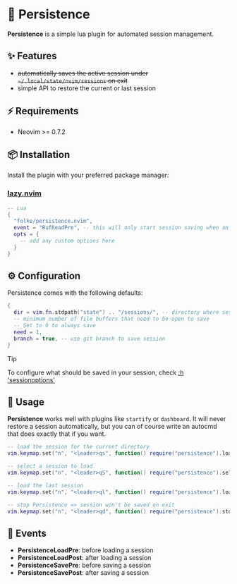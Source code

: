 # 💾 Persistence

**Persistence** is a simple lua plugin for automated session management.

## ✨ Features

- ~~automatically saves the active session under `~/.local/state/nvim/sessions` on exit~~
- simple API to restore the current or last session

## ⚡️ Requirements

- Neovim >= 0.7.2

## 📦 Installation

Install the plugin with your preferred package manager:

### [lazy.nvim](https://github.com/folke/lazy.nvim)

```lua
-- Lua
{
  "folke/persistence.nvim",
  event = "BufReadPre", -- this will only start session saving when an actual file was opened
  opts = {
    -- add any custom options here
  }
}
```

## ⚙️ Configuration

Persistence comes with the following defaults:

```lua
{
  dir = vim.fn.stdpath("state") .. "/sessions/", -- directory where session files are saved
  -- minimum number of file buffers that need to be open to save
  -- Set to 0 to always save
  need = 1,
  branch = true, -- use git branch to save session
}
```

> [!TIP]
> To configure what should be saved in your session, check [:h 'sessionoptions'](https://neovim.io/doc/user/options.html#'sessionoptions')

## 🚀 Usage

**Persistence** works well with plugins like `startify` or `dashboard`. It will never restore a session automatically,
but you can of course write an autocmd that does exactly that if you want.

```lua
-- load the session for the current directory
vim.keymap.set("n", "<leader>qs", function() require("persistence").load() end)

-- select a session to load
vim.keymap.set("n", "<leader>qS", function() require("persistence").select() end)

-- load the last session
vim.keymap.set("n", "<leader>ql", function() require("persistence").load({ last = true }) end)

-- stop Persistence => session won't be saved on exit
vim.keymap.set("n", "<leader>qd", function() require("persistence").stop() end)
```

## 📅 Events

- **PersistenceLoadPre**: before loading a session
- **PersistenceLoadPost**: after loading a session
- **PersistenceSavePre**: before saving a session
- **PersistenceSavePost**: after saving a session
